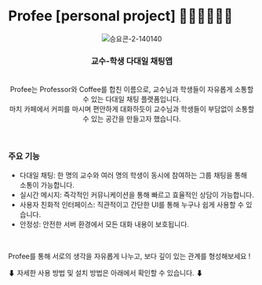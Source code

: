 # Profee [personal project] 🧑🏻‍🏫🙋🏻💬

<div align="center">
  
![승요콘-2-140140](https://github.com/user-attachments/assets/062915f9-4da6-4414-931c-8ab999ac641b)
### 교수-학생 다대일 채팅앱<br><br>

Profee는 Professor와 Coffee를 합친 이름으로, 교수님과 학생들이 자유롭게 소통할 수 있는 다대일 채팅 플랫폼입니다.<br>
마치 카페에서 커피를 마시며 편안하게 대화하듯이 교수님과 학생들이 부담없이 소통할 수 있는 공간을 만들고자 했습니다.<br>
</div>
<br>


### 주요 기능
- 다대일 채팅: 한 명의 교수와 여러 명의 학생이 동시에 참여하는 그룹 채팅을 통해 소통이 가능합니다.
- 실시간 메시지: 즉각적인 커뮤니케이션을 통해 빠르고 효율적인 상담이 가능합니다.
- 사용자 친화적 인터페이스: 직관적이고 간단한 UI를 통해 누구나 쉽게 사용할 수 있습니다.
- 안정성: 안전한 서버 환경에서 모든 대화 내용이 보호됩니다.
<br>

Profee를 통해 서로의 생각을 자유롭게 나누고, 보다 깊이 있는 관계를 형성해보세요 !
<br>

⬇ 자세한 사용 방법 및 설치 방법은 아래에서 확인할 수 있습니다. ⬇
